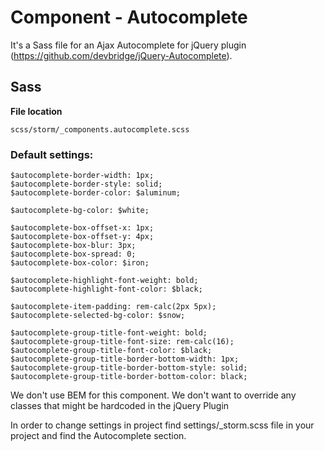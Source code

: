 #  Component - Autocomplete 

It's a Sass file for an Ajax Autocomplete for jQuery plugin (<https://github.com/devbridge/jQuery-Autocomplete>).

## Sass

**File location**

``` 
scss/storm/_components.autocomplete.scss
```

### Default settings:

``` 
$autocomplete-border-width: 1px;
$autocomplete-border-style: solid;
$autocomplete-border-color: $aluminum;

$autocomplete-bg-color: $white;

$autocomplete-box-offset-x: 1px;
$autocomplete-box-offset-y: 4px;
$autocomplete-box-blur: 3px;
$autocomplete-box-spread: 0;
$autocomplete-box-color: $iron;

$autocomplete-highlight-font-weight: bold;
$autocomplete-highlight-font-color: $black;

$autocomplete-item-padding: rem-calc(2px 5px);
$autocomplete-selected-bg-color: $snow;

$autocomplete-group-title-font-weight: bold;
$autocomplete-group-title-font-size: rem-calc(16);
$autocomplete-group-title-font-color: $black;
$autocomplete-group-title-border-bottom-width: 1px;
$autocomplete-group-title-border-bottom-style: solid;
$autocomplete-group-title-border-bottom-color: black;
```

We don't use BEM for this component. We don't want to override any classes that might be hardcoded in the jQuery Plugin

In order to change settings in project find settings/\_storm.scss file in your project and find the Autocomplete section.
